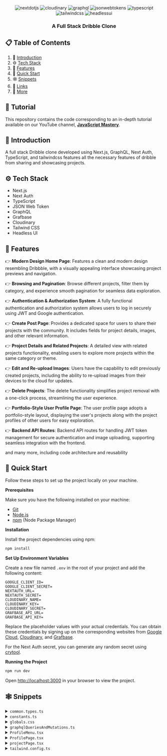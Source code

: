 <div align="center">

  <div>
    <img src="https://img.shields.io/badge/-Next_JS-black?style=for-the-badge&logoColor=white&logo=nextdotjs&color=000000" alt="nextdotjs" />
    <img src="https://img.shields.io/badge/-Cloudinary-black?style=for-the-badge&logoColor=white&logo=cloudinary&color=3448C5" alt="cloudinary" />
    <img src="https://img.shields.io/badge/-Graphql-black?style=for-the-badge&logoColor=white&logo=graphql&color=E10098" alt="graphql" />
    <img src="https://img.shields.io/badge/-JSON_Web_Tokens-black?style=for-the-badge&logoColor=white&logo=jsonwebtokens&color=000000" alt="jsonwebtokens" />
    <img src="https://img.shields.io/badge/-Typescript-black?style=for-the-badge&logoColor=white&logo=typescript&color=3178C6" alt="typescript" />
    <img src="https://img.shields.io/badge/-Tailwind_CSS-black?style=for-the-badge&logoColor=white&logo=tailwindcss&color=06B6D4" alt="tailwindcss" />
     <img src="https://img.shields.io/badge/-Headlessui-black?style=for-the-badge&logoColor=white&logo=headlessui&color=66E3FF" alt="headlessui" />
  </div>

  <h3 align="center">A Full Stack Dribble Clone</h3>

</div>

## 📋 <a name="table">Table of Contents</a>

1. 🤖 [Introduction](#introduction)
2. ⚙️ [Tech Stack](#tech-stack)
3. 🔋 [Features](#features)
4. 🤸 [Quick Start](#quick-start)
5. 🕸️ [Snippets](#snippets)
6. 🔗 [Links](#links)
7. 🚀 [More](#more)

## 🚨 Tutorial

This repository contains the code corresponding to an in-depth tutorial available on our YouTube channel, <a href="https://www.youtube.com/@javascriptmastery/videos" target="_blank"><b>JavaScript Mastery</b></a>. 

## <a name="introduction">🤖 Introduction</a>

A full stack Dribble clone developed using Next.js, GraphQL, Next Auth, TypeScript, and tailwindcss features all the necessary features of dribble from sharing and showcasing projects.

## <a name="tech-stack">⚙️ Tech Stack</a>

- Next.js
- Next Auth
- TypeScript
- JSON Web Token
- GraphQL
- Grafbase
- Cloudinary
- Tailwind CSS
- Headless UI

## <a name="features">🔋 Features</a>

👉 **Modern Design Home Page**: Features a clean and modern design resembling Dribbble, with a visually appealing interface showcasing project previews and navigation.

👉 **Browsing and Pagination**: Browse different projects, filter them by category, and experience smooth pagination for seamless data exploration.

👉 **Authentication & Authorization System**: A fully functional authentication and authorization system allows users to log in securely using JWT and Google authentication.

👉 **Create Post Page**: Provides a dedicated space for users to share their projects with the community. It includes fields for project details, images, and other relevant information.

👉 **Project Details and Related Projects**: A detailed view with related projects functionality, enabling users to explore more projects within the same category or theme.

👉 **Edit and Re-upload Images**: Users have the capability to edit previously created projects, including the ability to re-upload images from their devices to the cloud for updates.

👉 **Delete Projects**: The delete functionality simplifies project removal with a one-click process, streamlining the user experience.

👉 **Portfolio-Style User Profile Page**: The user profile page adopts a portfolio-style layout, displaying the user's projects along with the project profiles of other users for easy exploration.

👉 **Backend API Routes**: Backend API routes for handling JWT token management for secure authentication and image uploading, supporting seamless integration with the frontend.

and many more, including code architecture and reusability 

## <a name="quick-start">🤸 Quick Start</a>

Follow these steps to set up the project locally on your machine.

**Prerequisites**

Make sure you have the following installed on your machine:

- [Git](https://git-scm.com/)
- [Node.js](https://nodejs.org/en)
- [npm](https://www.npmjs.com/) (Node Package Manager)


**Installation**

Install the project dependencies using npm:

```bash
npm install
```

**Set Up Environment Variables**

Create a new file named `.env` in the root of your project and add the following content:

```env
GOOGLE_CLIENT_ID=
GOOGLE_CLIENT_SECRET=
NEXTAUTH_URL=
NEXTAUTH_SECRET=
CLOUDINARY_NAME=
CLOUDINARY_KEY=
CLOUDINARY_SECRET=
GRAFBASE_API_URL=
GRAFBASE_API_KEY=
```

Replace the placeholder values with your actual credentials. You can obtain these credentials by signing up on the corresponding websites from [Google Cloud](https://console.cloud.google.com), [Cloudinary](https://cloudinary.com/), and [Grafbase](https://grafbase.com/).

For the Next Auth secret, you can generate any random secret using [crytool](https://www.cryptool.org/en/cto/openssl).

**Running the Project**

```bash
npm run dev
```

Open [http://localhost:3000](http://localhost:3000) in your browser to view the project.

## <a name="snippets">🕸️ Snippets</a>

<details>
<summary><code>common.types.ts</code></summary>

```typescript
import { User, Session } from 'next-auth'

export type FormState = {
    title: string;
    description: string;
    image: string;
    liveSiteUrl: string;
    githubUrl: string;
    category: string;
};

export interface ProjectInterface {
    title: string;
    description: string;
    image: string;
    liveSiteUrl: string;
    githubUrl: string;
    category: string;
    id: string;
    createdBy: {
      name: string;
      email: string;
      avatarUrl: string;
      id: string;
    };
}

export interface UserProfile {
    id: string;
    name: string;
    email: string;
    description: string | null;
    avatarUrl: string;
    githubUrl: string | null;
    linkedinUrl: string | null;
    projects: {
      edges: { node: ProjectInterface }[];
      pageInfo: {
        hasPreviousPage: boolean;
        hasNextPage: boolean;
        startCursor: string;
        endCursor: string;
      };
    };
}

export interface SessionInterface extends Session {
  user: User & {
    id: string;
    name: string;
    email: string;
    avatarUrl: string;
  };
}

export interface ProjectForm {
  title: string;
  description: string;
  image: string;
  liveSiteUrl: string;
  githubUrl: string;
  category: string;
}
```

</details>

<details>
<summary><code>constants.ts</code></summary>

```typescript
export const NavLinks = [
  { href: '/', key: 'Inspiration', text: 'Inspiration' },
  { href: '/', key: 'Find Projects', text: 'Find Projects' },
  { href: '/', key: 'Learn Development', text: 'Learn Development' },
  { href: '/', key: 'Career Advancement', text: 'Career Advancement' },
  { href: '/', key: 'Hire Developers', text: 'Hire Developers' }
];

export const categoryFilters = [
  "Frontend",
  "Backend",
  "Full-Stack",
  "Mobile",
  "UI/UX",
  "Game Dev",
  "DevOps",
  "Data Science",
  "Machine Learning",
  "Cybersecurity",
  "Blockchain",
  "E-commerce",
  "Chatbots"
]

export const footerLinks = [
  {
    title: 'For developers',
    links: [
      'Go Pro!',
      'Explore development work',
      'Development blog',
      'Code podcast',
      'Open-source projects',
      'Refer a Friend',
      'Code of conduct',
    ],
  },
  {
    title: 'Hire developers',
    links: [
      'Post a job opening',
      'Post a freelance project',
      'Search for developers',
    ],
  },
  {
    title: 'Brands',
    links: [
      'Advertise with us',
    ],
  },
  {
    title: 'Company',
    links: [
      'About',
      'Careers',
      'Support',
      'Media kit',
      'Testimonials',
      'API',
      'Terms of service',
      'Privacy policy',
      'Cookie policy',
    ],
  },
  {
    title: 'Directories',
    links: [
      'Development jobs',
      'Developers for hire',
      'Freelance developers for hire',
      'Tags',
      'Places',
    ],
  },
  {
    title: 'Development assets',
    links: [
      'Code Marketplace',
      'GitHub Marketplace',
      'NPM Registry',
      'Packagephobia',
    ],
  },
  {
    title: 'Development Resources',
    links: [
      'Freelancing',
      'Development Hiring',
      'Development Portfolio',
      'Development Education',
      'Creative Process',
      'Development Industry Trends',
    ],
  },
];
```

</details>

<details>
<summary><code>globals.css</code></summary>

```css
@import url("https://fonts.googleapis.com/css2?family=Inter:wght@400;500;600;700;800&display=swap");

@tailwind base;
@tailwind components;
@tailwind utilities;

* {
  margin: 0;
  padding: 0;
  box-sizing: border-box;
}

body {
  font-family: Inter;
}

.flexCenter {
  @apply flex justify-center items-center;
}

.flexBetween {
  @apply flex justify-between items-center;
}

.flexStart {
  @apply flex items-center justify-start;
}

.text-small {
  @apply text-sm font-medium;
}

.paddings {
  @apply lg:px-20 py-6 px-5;
}

::-webkit-scrollbar {
  width: 5px;
  height: 4px;
}

::-webkit-scrollbar-thumb {
  background: #888;
  border-radius: 12px;
}

.modal-head-text {
  @apply md:text-5xl text-3xl font-extrabold text-left max-w-5xl w-full;
}

.no-result-text {
  @apply w-full text-center my-10 px-2;
}

/* Project Details */
.user-actions_section {
  @apply fixed max-md:hidden flex gap-4 flex-col right-10 top-20;
}

.user-info {
  @apply flex flex-wrap whitespace-nowrap text-sm font-normal gap-2 w-full;
}

/* Home */
.projects-grid {
  @apply grid xl:grid-cols-4 md:grid-cols-3 sm:grid-cols-2 grid-cols-1 gap-10 mt-10 w-full;
}

/* Project Actions */
.edit-action_btn {
  @apply p-3 text-gray-100 bg-light-white-400 rounded-lg text-sm font-medium;
}

.delete-action_btn {
  @apply p-3 text-gray-100 hover:bg-red-600 rounded-lg text-sm font-medium;
}

/* Related Project Card */
.related_project-card {
  @apply flex-col rounded-2xl min-w-[210px] min-h-[197px];
}

.related_project-card_title {
  @apply justify-end items-end w-full h-1/3 bg-gradient-to-b from-transparent to-black/50 rounded-b-2xl gap-2 absolute bottom-0 right-0 font-semibold text-lg text-white p-4;
}

.related_projects-grid {
  @apply grid xl:grid-cols-4 md:grid-cols-3 sm:grid-cols-2 grid-cols-1 gap-8 mt-5;
}

/* Custom Menu */
.custom_menu-btn {
  @apply gap-4 w-full rounded-md bg-light-white-100 p-4 text-base outline-none capitalize;
}

.custom_menu-items {
  @apply flex-col absolute left-0 mt-2 xs:min-w-[300px] w-fit max-h-64 origin-top-right rounded-xl bg-white border border-nav-border shadow-menu overflow-y-auto;
}

.custom_menu-item {
  @apply text-left w-full px-5 py-2 text-sm hover:bg-light-white-100 self-start whitespace-nowrap capitalize;
}

/* Footer */
.footer {
  @apply flex-col paddings w-full gap-20 bg-light-white;
}

.footer_copyright {
  @apply max-sm:flex-col w-full text-sm font-normal;
}

.footer_column {
  @apply flex-1 flex flex-col gap-3 text-sm min-w-max;
}

/* Form Field */
.form_field-input {
  @apply w-full outline-0 bg-light-white-100 rounded-xl p-4;
}

/* Modal */
.modal {
  @apply fixed z-10 left-0 right-0 top-0 bottom-0 mx-auto bg-black/80;
}

.modal_wrapper {
  @apply flex justify-start items-center flex-col absolute h-[95%] w-full bottom-0 bg-white rounded-t-3xl lg:px-40 px-8 pt-14 pb-72 overflow-auto;
}

/* Navbar */
.navbar {
  @apply py-5 px-8 border-b border-nav-border gap-4;
}

/* Profile Menu */
.profile_menu-items {
  @apply flex-col absolute right-1/2 translate-x-1/2 mt-3 p-7 sm:min-w-[300px] min-w-max rounded-xl bg-white border border-nav-border shadow-menu;
}

/* Profile Card */
.profile_card-title {
  @apply justify-end items-end w-full h-1/3 bg-gradient-to-b from-transparent to-black/50 rounded-b-2xl gap-2 absolute bottom-0 right-0 font-semibold text-lg text-white p-4;
}

/* Project Form */
.form {
  @apply flex-col w-full lg:pt-24 pt-12 gap-10 text-lg max-w-5xl mx-auto;
}

.form_image-container {
  @apply w-full lg:min-h-[400px] min-h-[200px] relative;
}

.form_image-label {
  @apply z-10 text-center w-full h-full p-20 text-gray-100 border-2 border-gray-50 border-dashed;
}

.form_image-input {
  @apply absolute z-30 w-full opacity-0 h-full cursor-pointer;
}

/* Profile Projects */
.profile_projects {
  @apply grid xl:grid-cols-4 md:grid-cols-3 sm:grid-cols-2 grid-cols-1 gap-8 mt-5;
}
```

</details>

<details>
<summary><code>graphqlQueriesAndMutations.ts</code></summary>

```typescript
export const createProjectMutation = `
	mutation CreateProject($input: ProjectCreateInput!) {
		projectCreate(input: $input) {
			project {
				id
				title
				description
				createdBy {
					email
					name
				}
			}
		}
	}
`;

export const updateProjectMutation = `
	mutation UpdateProject($id: ID!, $input: ProjectUpdateInput!) {
		projectUpdate(by: { id: $id }, input: $input) {
			project {
				id
				title
				description
				createdBy {
					email
					name
				}
			}
		}
	}
`;

export const deleteProjectMutation = `
  mutation DeleteProject($id: ID!) {
    projectDelete(by: { id: $id }) {
      deletedId
    }
  }
`;
      
export const createUserMutation = `
	mutation CreateUser($input: UserCreateInput!) {
		userCreate(input: $input) {
			user {
				name
				email
				avatarUrl
				description
				githubUrl
				linkedinUrl
				id
			}
		}
	}
`;

export const projectsQuery = `
  query getProjects($category: String, $endCursor: String) {
    projectSearch(first: 8, after: $endCursor, filter: {category: {eq: $category}}) {
      pageInfo {
        hasNextPage
        hasPreviousPage
        startCursor
        endCursor
      }
      edges {
        node {
          title
          githubUrl
          description
          liveSiteUrl
          id
          image
          category
          createdBy {
            id
            email
            name
            avatarUrl
          }
        }
      }
    }
  }
`;

export const getProjectByIdQuery = `
  query GetProjectById($id: ID!) {
    project(by: { id: $id }) {
      id
      title
      description
      image
      liveSiteUrl
      githubUrl
      category
      createdBy {
        id
        name
        email
        avatarUrl
      }
    }
  }
`;

export const getUserQuery = `
  query GetUser($email: String!) {
    user(by: { email: $email }) {
      id
      name
      email
      avatarUrl
      description
      githubUrl
      linkedinUrl
    }
  }
`;
      
export const getProjectsOfUserQuery = `
  query getUserProjects($id: ID!, $last: Int = 4) {
    user(by: { id: $id }) {
      id
      name
      email
      description
      avatarUrl
      githubUrl
      linkedinUrl
      projects(last: $last) {
        edges {
          node {
            id
            title
            image
          }
        }
      }
    }
  }
`;
```

</details>

<details>
<summary><code>ProfileMenu.tsx</code></summary>

```typescript
"use client"

import Link from "next/link";
import Image from "next/image";
import { signOut } from "next-auth/react";
import { Fragment, useState } from "react";
import { Menu, Transition } from "@headlessui/react";

import { SessionInterface } from "@/common.types";

const ProfileMenu = ({ session }: { session: SessionInterface }) => {
    const [openModal, setOpenModal] = useState(false);

    return (
        <div className="flexCenter z-10 flex-col relative">
            <Menu as="div">
                <Menu.Button className="flexCenter" onMouseEnter={() => setOpenModal(true)} >
                    {session?.user?.image && (
                        <Image
                            src={session.user.image}
                            width={40}
                            height={40}
                            className="rounded-full"
                            alt="user profile image"
                        />
                    )}
                </Menu.Button>

                <Transition
                    show={openModal}
                    as={Fragment}
                    enter="transition ease-out duration-200"
                    enterFrom="transform opacity-0 scale-95"
                    enterTo="transform opacity-100 scale-100"
                    leave="transition ease-in duration-75"
                    leaveFrom="transform opacity-100 scale-100"
                    leaveTo="transform opacity-0 scale-95"
                >
                    <Menu.Items
                        static
                        className="flexStart profile_menu-items"
                        onMouseLeave={() => setOpenModal(false)}
                    >
                        <div className="flex flex-col items-center gap-y-4">
                            {session?.user?.image && (
                                <Image
                                    src={session?.user?.image}
                                    className="rounded-full"
                                    width={80}
                                    height={80}
                                    alt="profile Image"
                                />
                            )}
                            <p className="font-semibold">{session?.user?.name}</p>
                        </div>

                        <div className="flex flex-col gap-3 pt-10 items-start w-full">
                            <Menu.Item>
                                <Link href={`/profile/${session?.user?.id}`} className="text-sm">Work Preferences</Link>
                            </Menu.Item>
                            <Menu.Item>
                                <Link href={`/profile/${session?.user?.id}`} className="text-sm">Settings</Link>
                            </Menu.Item>
                            <Menu.Item>
                                <Link href={`/profile/${session?.user?.id}`} className="text-sm">Profile</Link>
                            </Menu.Item>
                        </div>
                        <div className="w-full flexStart border-t border-nav-border mt-5 pt-5">
                            <Menu.Item>
                                <button type="button" className="text-sm" onClick={() => signOut()}> 
                                    Sign out
                                </button>
                            </Menu.Item>
                        </div>
                    </Menu.Items>
                </Transition>
            </Menu>
        </div>
    )
}

export default ProfileMenu
```

</details>

<details>
<summary><code>ProfilePage.tsx</code></summary>

```typescript
import { ProjectInterface, UserProfile } from '@/common.types'
import Image from 'next/image'

import Link from 'next/link'
import Button from "./Button";
import ProjectCard from './ProjectCard';

type Props = {
    user: UserProfile;
}

const ProfilePage = ({ user }: Props) => (
    <section className='flexCenter flex-col max-w-10xl w-full mx-auto paddings'>
        <section className="flexBetween max-lg:flex-col gap-10 w-full">
            <div className='flex items-start flex-col w-full'>
                <Image src={user?.avatarUrl} width={100} height={100} className="rounded-full" alt="user image" />
                <p className="text-4xl font-bold mt-10">{user?.name}</p>
                <p className="md:text-5xl text-3xl font-extrabold md:mt-10 mt-5 max-w-lg">I’m Software Engineer at JSM 👋</p>
                
                <div className="flex mt-8 gap-5 w-full flex-wrap">
                    <Button 
                        title="Follow" 
                        leftIcon="/plus-round.svg" 
                        bgColor="bg-light-white-400 !w-max" 
                        textColor="text-black-100" 
                    />
                    <Link href={`mailto:${user?.email}`}>
                        <Button title="Hire Me" leftIcon="/email.svg" />
                    </Link>
                </div>
            </div>

            {user?.projects?.edges?.length > 0 ? (
                <Image
                    src={user?.projects?.edges[0]?.node?.image}
                    alt="project image"
                    width={739}
                    height={554}
                    className='rounded-xl object-contain'
                />
            ) : (
                <Image
                    src="/profile-post.png"
                    width={739}
                    height={554}
                    alt="project image"
                    className='rounded-xl'
                />
            )}
       </section>

       <section className="flexStart flex-col lg:mt-28 mt-16 w-full">
           <p className="w-full text-left text-lg font-semibold">Recent Work</p>
           
           <div className="profile_projects">
                {user?.projects?.edges?.map(
                    ({ node }: { node: ProjectInterface }) => (
                        <ProjectCard
                            key={`${node?.id}`}
                            id={node?.id}
                            image={node?.image}
                            title={node?.title}
                            name={user.name}
                            avatarUrl={user.avatarUrl}
                            userId={user.id}
                        />
                    )
                )}
            </div>
       </section>
   </section>
)

export default ProfilePage
```

</details>

<details>
<summary><code>projectPage.tsx</code></summary>

```typescript
import Image from "next/image"
import Link from "next/link"

import { getCurrentUser } from "@/lib/session"
import { getProjectDetails } from "@/lib/actions"
import Modal from "@/components/Modal"
// import ProjectActions from "@/components/ProjectActions"
import RelatedProjects from "@/components/RelatedProjects"
import { ProjectInterface } from "@/common.types"
import ProjectActions from "@/components/ProjectActions"

const Project = async ({ params: { id } }: { params: { id: string } }) => {
    const session = await getCurrentUser()
    const result = await getProjectDetails(id) as { project?: ProjectInterface}

    if (!result?.project) return (
        <p className="no-result-text">Failed to fetch project info</p>
    )

    const projectDetails = result?.project

    const renderLink = () => `/profile/${projectDetails?.createdBy?.id}`

    return (
        <Modal>
            <section className="flexBetween gap-y-8 max-w-4xl max-xs:flex-col w-full">
                <div className="flex-1 flex items-start gap-5 w-full max-xs:flex-col">
                    <Link href={renderLink()}>
                        <Image
                            src={projectDetails?.createdBy?.avatarUrl}
                            width={50}
                            height={50}
                            alt="profile"
                            className="rounded-full"
                        />
                    </Link>

                    <div className="flex-1 flexStart flex-col gap-1">
                        <p className="self-start text-lg font-semibold">
                            {projectDetails?.title}
                        </p>
                        <div className="user-info">
                            <Link href={renderLink()}>
                                {projectDetails?.createdBy?.name}
                            </Link>
                            <Image src="/dot.svg" width={4} height={4} alt="dot" />
                            <Link href={`/?category=${projectDetails.category}`} className="text-primary-purple font-semibold"> 
                                {projectDetails?.category}
                            </Link>
                        </div>
                    </div>
                </div>

                {session?.user?.email === projectDetails?.createdBy?.email && (
                    <div className="flex justify-end items-center gap-2">
                        <ProjectActions projectId={projectDetails?.id} />
                    </div>
                )}
            </section>

            <section className="mt-14">
                <Image
                    src={`${projectDetails?.image}`}
                    className="object-cover rounded-2xl"
                    width={1064}
                    height={798}
                    alt="poster"
                />
            </section>

            <section className="flexCenter flex-col mt-20">
                <p className="max-w-5xl text-xl font-normal">
                    {projectDetails?.description}
                </p>

                <div className="flex flex-wrap mt-5 gap-5">
                    <Link href={projectDetails?.githubUrl} target="_blank" rel="noreferrer" className="flexCenter gap-2 tex-sm font-medium text-primary-purple">
                        🖥 <span className="underline">Github</span> 
                    </Link>
                    <Image src="/dot.svg" width={4} height={4} alt="dot" />
                    <Link href={projectDetails?.liveSiteUrl} target="_blank" rel="noreferrer" className="flexCenter gap-2 tex-sm font-medium text-primary-purple">
                        🚀 <span className="underline">Live Site</span> 
                    </Link>
                </div>
            </section>
      
            <section className="flexCenter w-full gap-8 mt-28">
                <span className="w-full h-0.5 bg-light-white-200" />
                <Link href={renderLink()} className="min-w-[82px] h-[82px]">
                    <Image
                        src={projectDetails?.createdBy?.avatarUrl}
                        className="rounded-full"
                        width={82}
                        height={82}
                        alt="profile image"
                    />
                </Link>
                <span className="w-full h-0.5 bg-light-white-200" />
            </section>

            <RelatedProjects userId={projectDetails?.createdBy?.id} projectId={projectDetails?.id} />
        </Modal>
    )
}

export default Project
```

</details>

<details>
<summary><code>tailwind.config.ts</code></summary>

```typescript
tailwind.config.ts
/** @type {import('tailwindcss').Config} */
module.exports = {
  content: [
    './pages/**/*.{js,ts,jsx,tsx,mdx}',
    './components/**/*.{js,ts,jsx,tsx,mdx}',
    './app/**/*.{js,ts,jsx,tsx,mdx}',
  ],
  theme: {
    extend: {
      colors: {
        'nav-border': '#EBEAEA',
        'light-white': '#FAFAFB',
        'light-white-100': '#F1F4F5',
        'light-white-200': '#d7d7d7',
        'light-white-300': '#F3F3F4',
        'light-white-400': '#E2E5F1',
        'light-white-500': '#E4E4E4',
        gray: '#4D4A4A',
        'gray-100': '#3d3d4e',
        'black-100': '#252525',
        'primary-purple': '#9747FF',
        'gray-50': '#D9D9D9',
      },
      boxShadow: {
        menu: '0px 159px 95px rgba(13,12,34,0.01), 0px 71px 71px rgba(13,12,34,0.02), 0px 18px 39px rgba(13,12,34,0.02), 0px 0px 0px rgba(13,12,34,0.02)',
      },
      screens: {
        'xs': '400px',
      },
      maxWidth: {
        '10xl': '1680px'
      }
    },
  },
  plugins: [],
};
```
 
</details>

